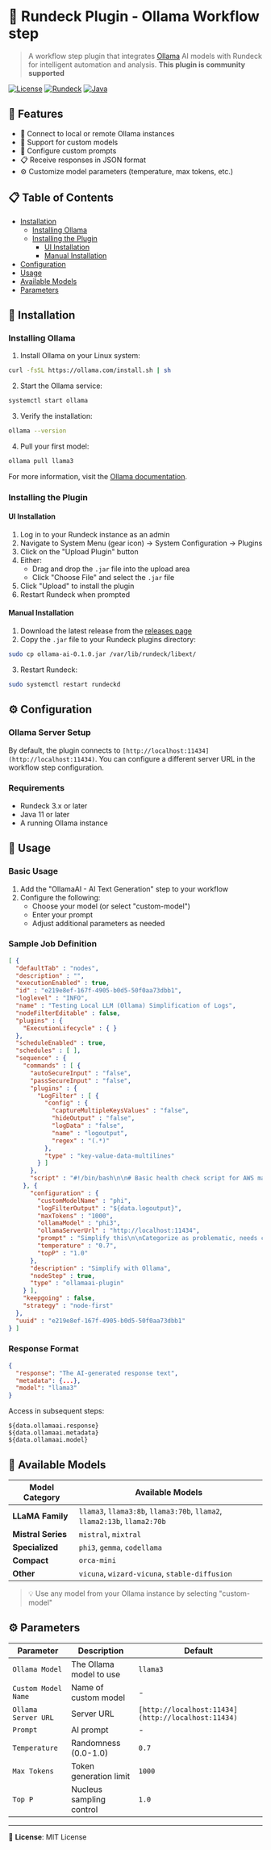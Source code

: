 # 🤖 Rundeck Plugin - Ollama Workflow step

> A workflow step plugin that integrates [Ollama](https://ollama.ai) AI models with Rundeck for intelligent automation and analysis. **This plugin is community supported**

[![License](https://img.shields.io/badge/License-MIT-blue.svg)](LICENSE)
[![Rundeck](https://img.shields.io/badge/Rundeck-3.x+-orange.svg)](https://www.rundeck.com/)
[![Java](https://img.shields.io/badge/Java-11+-green.svg)](https://www.java.com/)

## 🌟 Features

* 🔌 Connect to local or remote Ollama instances
* 🤖 Support for custom models
* 💬 Configure custom prompts
* 📋 Receive responses in JSON format
* ⚙️ Customize model parameters (temperature, max tokens, etc.)

## 📋 Table of Contents

* [Installation](#-installation)
    * [Installing Ollama](#installing-ollama)
    * [Installing the Plugin](#installing-the-plugin)
        * [UI Installation](#ui-installation)
        * [Manual Installation](#manual-installation)
* [Configuration](#-configuration)
* [Usage](#-usage)
* [Available Models](#-available-models)
* [Parameters](#-parameters)

## 🔧 Installation

### Installing Ollama

1. Install Ollama on your Linux system:

``` bash
curl -fsSL https://ollama.com/install.sh | sh
```

2. Start the Ollama service:

``` bash
systemctl start ollama
```

3. Verify the installation:

``` bash
ollama --version
```

4. Pull your first model:

``` bash
ollama pull llama3
```

For more information, visit the [Ollama documentation](https://github.com/ollama/ollama).

### Installing the Plugin

#### UI Installation

1. Log in to your Rundeck instance as an admin
2. Navigate to System Menu (gear icon) → System Configuration → Plugins
3. Click on the "Upload Plugin" button
4. Either:
    * Drag and drop the `.jar` file into the upload area
    * Click "Choose File" and select the `.jar` file
5. Click "Upload" to install the plugin
6. Restart Rundeck when prompted

#### Manual Installation

1. Download the latest release from the [releases page](https://github.com/yourusername/rundeck-ollama-plugin/releases)
2. Copy the `.jar` file to your Rundeck plugins directory:

``` bash
sudo cp ollama-ai-0.1.0.jar /var/lib/rundeck/libext/
```

3. Restart Rundeck:

``` bash
sudo systemctl restart rundeckd
```

## ⚙️ Configuration

### Ollama Server Setup

By default, the plugin connects to `[http://localhost:11434](http://localhost:11434)`. You can configure a different server URL in the workflow step configuration.

### Requirements

* Rundeck 3.x or later
* Java 11 or later
* A running Ollama instance

## 🚀 Usage

### Basic Usage

1. Add the "OllamaAI - AI Text Generation" step to your workflow
2. Configure the following:
    * Choose your model (or select "custom-model")
    * Enter your prompt
    * Adjust additional parameters as needed

### Sample Job Definition

``` json
[ {
  "defaultTab" : "nodes",
  "description" : "",
  "executionEnabled" : true,
  "id" : "e219e8ef-167f-4905-b0d5-50f0aa73dbb1",
  "loglevel" : "INFO",
  "name" : "Testing Local LLM (Ollama) Simplification of Logs",
  "nodeFilterEditable" : false,
  "plugins" : {
    "ExecutionLifecycle" : { }
  },
  "scheduleEnabled" : true,
  "schedules" : [ ],
  "sequence" : {
    "commands" : [ {
      "autoSecureInput" : "false",
      "passSecureInput" : "false",
      "plugins" : {
        "LogFilter" : [ {
          "config" : {
            "captureMultipleKeysValues" : "false",
            "hideOutput" : "false",
            "logData" : "false",
            "name" : "logoutput",
            "regex" : "(.*)"
          },
          "type" : "key-value-data-multilines"
        } ]
      },
      "script" : "#!/bin/bash\n\n# Basic health check script for AWS machine\n# Save this as health_check.sh and make it executable with: chmod +x health_check.sh\n\nLOG_FILE=\"system_health.log\"\nDATE=$(date '+%Y-%m-%d %H:%M:%S')\nHOSTNAME=$(hostname)\nIP_ADDRESS=$(hostname -I | awk '{print $1}')\n\necho \"==================================================\" >> $LOG_FILE\necho \"System Health Check: $DATE\" >> $LOG_FILE\necho \"Hostname: $HOSTNAME\" >> $LOG_FILE\necho \"IP Address: $IP_ADDRESS\" >> $LOG_FILE\necho \"==================================================\" >> $LOG_FILE\n\n# Check uptime\necho -e \"\\n--- System Uptime ---\" >> $LOG_FILE\nuptime >> $LOG_FILE\n\n# Check memory usage\necho -e \"\\n--- Memory Usage ---\" >> $LOG_FILE\nfree -h >> $LOG_FILE\n\n# Check disk usage\necho -e \"\\n--- Disk Usage ---\" >> $LOG_FILE\ndf -h | grep -v \"tmpfs\" >> $LOG_FILE\n\n# Check CPU load\necho -e \"\\n--- CPU Load ---\" >> $LOG_FILE\ntop -bn1 | head -n 20 >> $LOG_FILE\n\n# Check for high CPU processes\necho -e \"\\n--- Top 5 CPU-consuming processes ---\" >> $LOG_FILE\nps aux --sort=-%cpu | head -n 6 >> $LOG_FILE\n\n# Check for high memory processes\necho -e \"\\n--- Top 5 Memory-consuming processes ---\" >> $LOG_FILE\nps aux --sort=-%mem | head -n 6 >> $LOG_FILE\n\n# Check network connections\necho -e \"\\n--- Active Network Connections ---\" >> $LOG_FILE\nnetstat -tuln | head -n 20 >> $LOG_FILE\n"
    }, {
      "configuration" : {
        "customModelName" : "phi",
        "logFilterOutput" : "${data.logoutput}",
        "maxTokens" : "1000",
        "ollamaModel" : "phi3",
        "ollamaServerUrl" : "http://localhost:11434",
        "prompt" : "Simplify this\n\nCategorize as problematic, needs configuration or running well. Use emojis\n\nif something is wrong, please highlight resolution steps",
        "temperature" : "0.7",
        "topP" : "1.0"
      },
      "description" : "Simplify with Ollama",
      "nodeStep" : true,
      "type" : "ollamaai-plugin"
    } ],
    "keepgoing" : false,
    "strategy" : "node-first"
  },
  "uuid" : "e219e8ef-167f-4905-b0d5-50f0aa73dbb1"
} ]
```

### Response Format

``` json
{
  "response": "The AI-generated response text",
  "metadata": {...},
  "model": "llama3"
}
```

Access in subsequent steps:

```
${data.ollamaai.response}
${data.ollamaai.metadata}
${data.ollamaai.model}
```

## 🤖 Available Models

| Model Category | Available Models |
| -------------- | ---------------- |
| **LLaMA Family** | `llama3`, `llama3:8b`, `llama3:70b`, `llama2`, `llama2:13b`, `llama2:70b` |
| **Mistral Series** | `mistral`, `mixtral` |
| **Specialized** | `phi3`, `gemma`, `codellama` |
| **Compact** | `orca-mini` |
| **Other** | `vicuna`, `wizard-vicuna`, `stable-diffusion` |

> 💡 Use any model from your Ollama instance by selecting "custom-model"

## ⚙️ Parameters

| Parameter | Description | Default |
| --------- | ----------- | ------- |
| `Ollama Model` | The Ollama model to use | `llama3` |
| `Custom Model Name` | Name of custom model | - |
| `Ollama Server URL` | Server URL | `[http://localhost:11434](http://localhost:11434)` |
| `Prompt` | AI prompt | - |
| `Temperature` | Randomness (0.0-1.0) | `0.7` |
| `Max Tokens` | Token generation limit | `1000` |
| `Top P` | Nucleus sampling control | `1.0` |

- - -

📝 **License**: MIT License
